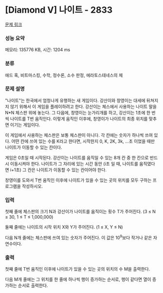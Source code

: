# [Diamond V] 나이트 - 2833 

[문제 링크](https://www.acmicpc.net/problem/2833) 

### 성능 요약

메모리: 135776 KB, 시간: 1204 ms

### 분류

애드 혹, 비트마스킹, 수학, 정수론, 소수 판정, 에라토스테네스의 체

### 문제 설명

<p>"나이트"는 한국에서 엄청나게 유행하는 새 게임이다. 강산이와 창영이는 대세에 뒤쳐지지 않기 위해서 이 게임을 플레이하려고 한다. 강산이는 체스에서 사용하는 나이트 말을 N*N 체스판 위에 놓는다. 그 다음에, 창영이는 눈가리개를 하고, 강산이는 1초에 한 번씩 나이트를 T번 움직인다. 이렇게 움직인 이후에, 창영이가 나이트의 최종 위치를 맞추면 이기는 게임이다.</p>

<p>이 게임에서 사용하는 체스판은 보통 체스판이 아니다. 각 칸에는 숫자가 하나씩 쓰여 있다. 어떤 칸에 쓰여 있는 수를 K라고 한다면, 시작한지 0, K, 2K, 3k, ...초 이었을 때만 나이트가 이동할 수 있는 칸이다. </p>

<p>게임은 0초일 때 시작된다. 강산이는 나이트를 움직일 수 있는 8개 칸 중 한 칸으로 반드시 이동시켜야 한다. 나이트가 그 자리에 있는 시간 동안 (i초 일 때, 나이트를 움직였다면 i+1초) 그 칸은 나이트가 이동할 수 있는 칸이어야 한다.</p>

<p>창영이를 도와서 T번 움직인 이후에 나이트가 있을 수 있는 곳의 위치를 모두 구하는 프로그램을 작성하시오.</p>

### 입력 

 <p>첫째 줄에 체스판의 크기 N과 강산이가 나이트를 움직이는 횟수 T가 주어진다. (3 ≤ N ≤ 30, 1 ≤ T ≤ 1,000,000)</p>

<p>둘째 줄에는 나이트의 시작 위치 X와 Y가 주어진다. (1 ≤ X, Y ≤ N)</p>

<p>다음 N개 줄에는 체스판에 쓰여 있는 숫자가 주어진다. 이 값은 10<sup>9</sup>보다 작거나 같은 자연수이다.</p>

### 출력 

 <p>첫째 줄에 T번 움직인 이후에 나이트가 있을 수 있는 곳의 위치의 수 M을 출력한다.</p>

<p>다음 M개 줄에는 그 위치를 한 줄에 하나씩 행이 증가하는 순서로, 행이 같다면 열이 증가하는 순서로 출력한다.</p>

